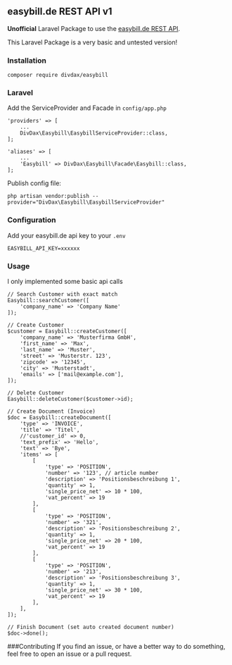 ## easybill.de REST API v1

**Unofficial** Laravel Package to use the [easybill.de REST API](https://www.easybill.de/api).

This Laravel Package is a very basic and untested version!

### Installation
```
composer require divdax/easybill
```

### Laravel
Add the ServiceProvider and Facade in ```config/app.php```
```
'providers' => [
    ...
    DivDax\Easybill\EasybillServiceProvider::class,
];

'aliases' => [
    ...
    'Easybill' => DivDax\Easybill\Facade\Easybill::class,
];
```

Publish config file:
```
php artisan vendor:publish --provider="DivDax\Easybill\EasybillServiceProvider"
```

### Configuration
Add your easybill.de api key to your ```.env```
```
EASYBILL_API_KEY=xxxxxx
```

### Usage
I only implemented some basic api calls

```
// Search Customer with exact match
Easybill::searchCustomer([
    'company_name' => 'Company Name'
]);

// Create Customer
$customer = Easybill::createCustomer([
    'company_name' => 'Musterfirma GmbH',
    'first_name' => 'Max',
    'last_name' => 'Muster',
    'street' => 'Musterstr. 123',
    'zipcode' => '12345',
    'city' => 'Musterstadt',
    'emails' => ['mail@example.com'],
]);

// Delete Customer
Easybill::deleteCustomer($customer->id);

// Create Document (Invoice)
$doc = Easybill::createDocument([
    'type' => 'INVOICE',
    'title' => 'Titel',
    //'customer_id' => 0,
    'text_prefix' => 'Hello',
    'text' => 'Bye',
    'items' => [
        [
            'type' => 'POSITION',
            'number' => '123', // article number
            'description' => 'Positionsbeschreibung 1',
            'quantity' => 1,
            'single_price_net' => 10 * 100,
            'vat_percent' => 19
        ],
        [
            'type' => 'POSITION',
            'number' => '321',
            'description' => 'Positionsbeschreibung 2',
            'quantity' => 1,
            'single_price_net' => 20 * 100,
            'vat_percent' => 19
        ],
        [
            'type' => 'POSITION',
            'number' => '213',
            'description' => 'Positionsbeschreibung 3',
            'quantity' => 1,
            'single_price_net' => 30 * 100,
            'vat_percent' => 19
        ],
    ],
]);

// Finish Document (set auto created document number)
$doc->done();
```

###Contributing
If you find an issue, or have a better way to do something, feel free to open an issue or a pull request.